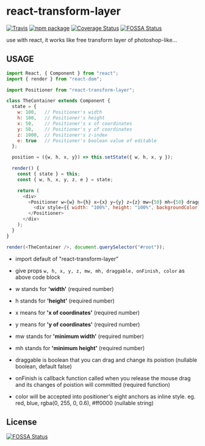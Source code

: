 
# react-transform-layer

[![Travis][build-badge]][build]
[![npm package][npm-badge]][npm]
[![Coverage Status](https://coveralls.io/repos/github/exilee20c/react-transform-layer/badge.svg?branch=master)](https://coveralls.io/github/exilee20c/react-transform-layer?branch=master)
[![FOSSA Status](https://app.fossa.io/api/projects/git%2Bgithub.com%2Fexilee20c%2Freact-transform-layer.svg?type=shield)](https://app.fossa.io/projects/git%2Bgithub.com%2Fexilee20c%2Freact-transform-layer?ref=badge_shield)

use with react, it works like free transform layer of photoshop-like...

## USAGE

```javascript
import React, { Component } from "react";
import { render } from "react-dom";

import Positioner from "react-transform-layer";

class TheContainer extends Component {
  state = {
    w: 100,   // Positioner's width
    h: 100,   // Positioner's height
    x: 50,    // Positioner's x of coordinates
    y: 50,    // Positioner's y of coordinates
    z: 1000,  // Positioner's z-index
    e: true   // Positioner's boolean value of editable
  };

  position = ({w, h, x, y}) => this.setState({ w, h, x, y });

  render() {
    const { state } = this;
    const { w, h, x, y, z, e } = state;

    return (
      <div>
        <Positioner w={w} h={h} x={x} y={y} z={z} mw={50} mh={50} draggable={e} onFinish={this.position} color="red">
          <div style={{ width: "100%", height: "100%", backgroundColor: "#cccccc" }} />
        </Positioner>
      </div>
    );
  }
}

render(<TheContainer />, document.querySelector("#root"));
```

* import default of "react-transform-layer"

* give props ```w, h, x, y, z, mw, mh, draggable, onFinish, color``` as above code block

* w stands for **'width'** (required number)

* h stands for **'height'** (required number)

* x means for **'x of coordinates'** (required number)

* y means for **'y of coordinates'** (required number)

* mw stands for **'minimum width'** (required number)

* mh stands for **'minimum height'** (required number)

* draggable is boolean that you can drag and change its poistion (nullable boolean, default false)

* onFinish is callback function called when you release the mouse drag and its changes of poistion will committed (required function)

* color will be accepted into positioner's eight anchors as inline style. eg. red, blue, rgba(0, 255, 0, 0.6), #ff0000 (nullable string)

[build-badge]: https://img.shields.io/travis/exilee20c/react-transform-layer/master.png?style=flat-square
[build]: https://travis-ci.org/exilee20c/react-transform-layer

[npm-badge]: https://img.shields.io/npm/v/react-transform-layer.png?style=flat-square
[npm]: https://www.npmjs.com/package/react-transform-layer

## License

[![FOSSA Status](https://app.fossa.io/api/projects/git%2Bgithub.com%2Fexilee20c%2Freact-transform-layer.svg?type=large)](https://app.fossa.io/projects/git%2Bgithub.com%2Fexilee20c%2Freact-transform-layer?ref=badge_large)